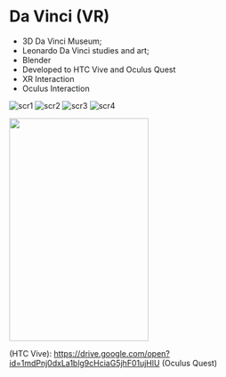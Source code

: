 # Da Vinci (VR)
- 3D Da Vinci Museum;
- Leonardo Da Vinci studies and art;
- Blender
- Developed to HTC Vive and Oculus Quest
- XR Interaction
- Oculus Interaction
  
![scr1](https://user-images.githubusercontent.com/21102697/75884128-3042c980-5e1c-11ea-89a4-8ea121d2ea2f.png)
![scr2](https://user-images.githubusercontent.com/21102697/75884133-3173f680-5e1c-11ea-9cff-179625bf61d4.png)
![scr3](https://user-images.githubusercontent.com/21102697/75884135-320c8d00-5e1c-11ea-9dc1-e738b42db0d4.png)
![scr4](https://user-images.githubusercontent.com/21102697/75884137-320c8d00-5e1c-11ea-8f8d-626718fb6ab4.png)



<img src="https://user-images.githubusercontent.com/21102697/69048647-e2818d00-09f5-11ea-8c69-f178d2c23362.jpeg" width="250" height="400">


(HTC Vive): https://drive.google.com/open?id=1mdPnj0dxLa1blg9cHciaG5jhF01ujHlU
(Oculus Quest) 
